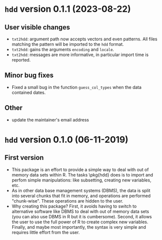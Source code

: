 
# `hdd` version 0.1.1 (2023-08-22)

## User visible changes

 - `txt2hdd`: argument path now accepts vectors and even patterns. All files matching the pattern will be imported to the `hdd` format.
- `txt2hdd`: gains the arguments `encoding` and `locale`.
- `txt2hdd`: messages are more informative, in particular import time is reported.

## Minor bug fixes

 - Fixed a small bug in the function `guess_col_types` when the data contained dates.
 
## Other

- update the maintainer's email address

# `hdd` version 0.1.0 (06-11-2019)

## First version

- This package is an effort to provide a simple way to deal with out of memory data sets within R. The tasks \pkg{hdd} does is to import and perfom simple manipulations: like subsetting, creating new variables, etc.
- As in other data base management systems (DBMS), the data is split into several chunks that fit in memory, and operations are performed "chunk-wise". These operations are hidden to the user.
- Why creating this package? First, it avoids having to switch to alternative software like DBMS to deal with out of memory data sets (you can also use DBMS in R but it is cumbersome). Second, it allows the user to use the full power of R to create complex new variables. Finally, and maybe most importantly, the syntax is very simple and requires little effort from the user.
